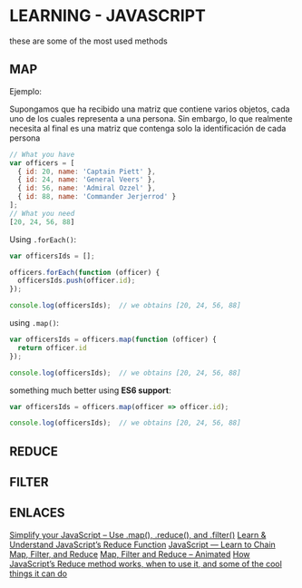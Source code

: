 # LEARNING - JAVASCRIPT

these are some of the most used methods

## MAP
Ejemplo:

Supongamos que ha recibido una matriz que contiene varios objetos, cada uno de los cuales representa a una persona. Sin embargo, lo que realmente necesita al final es una matriz que contenga solo la identificación de cada persona
```js
// What you have
var officers = [
  { id: 20, name: 'Captain Piett' },
  { id: 24, name: 'General Veers' },
  { id: 56, name: 'Admiral Ozzel' },
  { id: 88, name: 'Commander Jerjerrod' }
];
// What you need
[20, 24, 56, 88]
```
Using `.forEach()`:
```js
var officersIds = [];

officers.forEach(function (officer) {
  officersIds.push(officer.id);
});

console.log(officersIds);  // we obtains [20, 24, 56, 88]
```
using `.map()`:
```js
var officersIds = officers.map(function (officer) {
  return officer.id
});

console.log(officersIds);  // we obtains [20, 24, 56, 88]
```
something much better using **ES6 support**:
```js
var officersIds = officers.map(officer => officer.id);

console.log(officersIds);  // we obtains [20, 24, 56, 88]
```
## REDUCE

## FILTER

## ENLACES
[Simplify your JavaScript – Use .map(), .reduce(), and .filter()](https://medium.com/poka-techblog/simplify-your-javascript-use-map-reduce-and-filter-bd02c593cc2d)
[Learn & Understand JavaScript’s Reduce Function](https://codeburst.io/learn-understand-javascripts-reduce-function-b2b0406efbdc)
[JavaScript — Learn to Chain Map, Filter, and Reduce](https://codeburst.io/javascript-learn-to-chain-map-filter-and-reduce-acd2d0562cd4)
[Map, Filter and Reduce – Animated](https://medium.com/@js_tut/map-filter-and-reduce-animated-7fe391a35a47)
[How JavaScript’s Reduce method works, when to use it, and some of the cool things it can do](https://medium.com/free-code-camp/reduce-f47a7da511a9)
